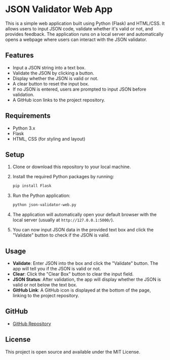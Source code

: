 # JSON Validator Web App

This is a simple web application built using Python (Flask) and HTML/CSS. It allows users to input JSON code, validate whether it's valid or not, and provides feedback. The application runs on a local server and automatically opens a webpage where users can interact with the JSON validator.

## Features

- Input a JSON string into a text box.
- Validate the JSON by clicking a button.
- Display whether the JSON is valid or not.
- A clear button to reset the input box.
- If no JSON is entered, users are prompted to input JSON before validation.
- A GitHub icon links to the project repository.

## Requirements

- Python 3.x
- Flask
- HTML, CSS (for styling and layout)

## Setup

1. Clone or download this repository to your local machine.
2. Install the required Python packages by running:
    ```bash
    pip install Flask
    ```

3. Run the Python application:
    ```bash
    python json-validator-web.py
    ```

4. The application will automatically open your default browser with the local server (usually at `http://127.0.0.1:5000/`).
   
5. You can now input JSON data in the provided text box and click the "Validate" button to check if the JSON is valid.

## Usage

- **Validate**: Enter JSON into the box and click the "Validate" button. The app will tell you if the JSON is valid or not.
- **Clear**: Click the "Clear Box" button to clear the input field.
- **JSON Status**: After validation, the app will display whether the JSON is valid or not below the text box.
- **GitHub Link**: A GitHub icon is displayed at the bottom of the page, linking to the project repository.

## GitHub

- [GitHub Repository](https://github.com/or1z/json-validator-web)

## License

This project is open source and available under the MIT License.
